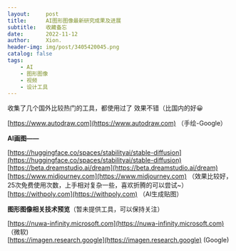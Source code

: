 ```yaml
---
layout:     post
title:      AI图形图像最新研究成果及进展
subtitle:   收藏备忘
date:       2022-11-12
author:     Xion.
header-img: img/post/3405420045.png
catalog: false
tags:
    - AI
    - 图形图像
    - 视频
    - 设计工具
---
```


收集了几个国外比较热门的工具，都使用过了 效果不错（比国内的好😀

[https://www.autodraw.com](https://www.autodraw.com) （手绘-Google）

**AI画图——** 

[https://huggingface.co/spaces/stabilityai/stable-diffusion](https://huggingface.co/spaces/stabilityai/stable-diffusion)
[https://beta.dreamstudio.ai/dream](https://beta.dreamstudio.ai/dream) 
[https://www.midjourney.com](https://www.midjourney.com) （效果比较好，25次免费使用次数，上手相对复杂一些，喜欢折腾的可以尝试~）
[https://withpoly.com](https://withpoly.com) （AI生成贴图）

**图形图像相关技术预览**（暂未提供工具，可以保持关注） 

[https://nuwa-infinity.microsoft.com](https://nuwa-infinity.microsoft.com) （微软)  
[https://imagen.research.google](https://imagen.research.google) (Google)
